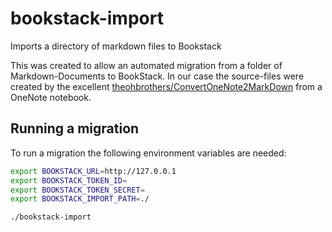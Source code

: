 # bookstack-import

Imports a directory of markdown files to Bookstack

This was created to allow an automated migration from a folder of Markdown-Documents to BookStack. In our case the source-files were created by the excellent [theohbrothers/ConvertOneNote2MarkDown](https://github.com/theohbrothers/ConvertOneNote2MarkDown) from a OneNote notebook.

## Running a migration

To run a migration the following environment variables are needed:

```bash
export BOOKSTACK_URL=http://127.0.0.1
export BOOKSTACK_TOKEN_ID=
export BOOKSTACK_TOKEN_SECRET=
export BOOKSTACK_IMPORT_PATH=./

./bookstack-import
```